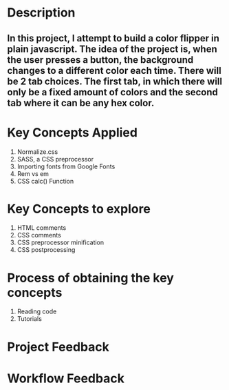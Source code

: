 # Description

## In this project, I attempt to build a color flipper in plain javascript. The idea of the project is, when the user presses a button, the background changes to a different color each time. There will be 2 tab choices. The first tab, in which there will only be a fixed amount of colors and the second tab where it can be any hex color.

# Key Concepts Applied
1. Normalize.css
2. SASS, a CSS preprocessor
3. Importing fonts from Google Fonts
4. Rem vs em
5. CSS calc() Function

# Key Concepts to explore
1. HTML comments
2. CSS comments
3. CSS preprocessor minification
4. CSS postprocessing

# Process of obtaining the key concepts
1. Reading code
2. Tutorials

# Project Feedback

# Workflow Feedback
